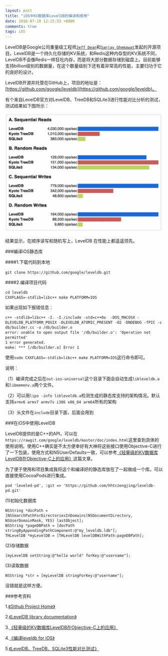```yaml
---
layout: post
title: "iOS中KV数据库LevelDB的编译和使用"
date: 2016-07-10 12:15:53 +0800
comments: true
tags: iOS
---
```


LevelDB是Google公司重量级工程师[`Jeff Dean`](http://research.google.com/people/jeff/index.html)和[`Sanjay Ghemawat`](http://research.google.com/people/sanjay/index.html)发起的开源项目。LevelDB是一个持久化存储的KV系统，和Redis这种内存型的KV系统不同，LevelDB不会像Redis一样狂吃内存，而是将大部分数据存储到磁盘上。目前能够支持billion级别的数据量，在这个数量级别下还有着非常高的性能，主要归功于它的良好的设计。

LevelDB开源并托管在GitHub上，项目的地址是：[https://github.com/google/leveldb](https://github.com/google/leveldb)。

有个来自LevelDB官方对LevelDB、TreeDB和SQLite3进行性能对比分析的测试，测试结果如下图所示：

![leveldb-speed.png](/images/ios-leveldb/leveldb-speed.png)

结果显示，在顺序读写和随机写上，LevelDB 在性能上都遥遥领先。

###编译iOS静态库

####1.下载代码到本地

`git clone https://github.com/google/leveldb.git`

####2.编译项目代码

```
cd leveldb
CXXFLAGS=-stdlib=libc++ make PLATFORM=IOS
```
如果出现如下报错信息：

```
c++ -stdlib=libc++ -I. -I./include -std=c++0x  -DOS_MACOSX -DLEVELDB_PLATFORM_POSIX -DLEVELDB_ATOMIC_PRESENT -O2 -DNDEBUG -fPIC -c db/builder.cc -o /db/builder.o
error: unable to open output file '/db/builder.o': 'Operation not permitted'
1 error generated.
make: *** [/db/builder.o] Error 1
```
使用`sudo CXXFLAGS=-stdlib=libc++ make PLATFORM=IOS`这行命令即可。

说明：

（1）编译完成之后在`out-ios-universal`这个目录下面会自动生成`libleveldb.a`和`libmemenv.a`两个文件。

（2）可以用`lipo -info libleveldb.a`检测生成的静态库支持的架构情况。默认支持`armv6 armv7 armv7s i386 x86_64 arm64`所有的架构

（3）头文件在`include`目录下面，后面会用到

###在iOS中使用LevelDB

LevelDB提供的是C++的API，可以在`https://rawgit.com/google/leveldb/master/doc/index.html`这里查到具体的使用说明。使用C++确实是不太方便幸好有大神将这些接口使用Objective-C进行了一下包装，使用方式和NSUserDefaults一致，可以参考[《轻量级的KV数据库LevelDB在Objective-C上的应用》](http://www.tanhao.me/pieces/1397.html)这篇文章。

为了便于使用和项目集成我将这个和编译好的静态库放在了一起做成一个库。可以直接使用CocoaPods进行集成。

```
pod 'leveled-pd', :git => 'https://github.com/hhtczengjing/leveldb-pd.git'
```

(1)初始化数据库

```
NSString *docPath = [NSSearchPathForDirectoriesInDomains(NSDocumentDirectory, NSUserDomainMask, YES) lastObject];
NSString *pageDBPath = [docPath stringByAppendingPathComponent:@"my_leveldb.ldb"];
THLevelDB *myLevelDB = [THLevelDB levelDBWithPath:pageDBPath];
```

(2)存储数据

```
[myLevelDB setString:@"hello world" forKey:@"username"];
```

(3)读取数据

```
NSString *str = [myLevelDB stringForKey:@"username"];
```

没错就是这样方便。

###参考资料

1.[《Github Project Home》](https://github.com/google/leveldb)

2.[《LevelDB library documentation》](https://rawgit.com/google/leveldb/master/doc/index.html)

3.[《轻量级的KV数据库LevelDB在Objective-C上的应用》](http://www.tanhao.me/pieces/1397.html)

4.[《编译leveldb for iOS》](http://blog.txx.im/blog/2014/01/20/build-leveldb/)

5.[《LevelDB、TreeDB、SQLite3性能对比测试》](http://blog.nosqlfan.com/html/2819.html)